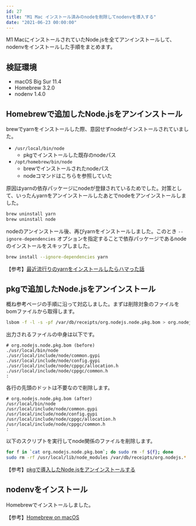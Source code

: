 ```yaml
---
id: 27
title: "M1 Mac インストール済みのnodeを削除してnodenvを導入する"
date: "2021-06-23 00:00:00"
---
```


M1 MacにインストールされていたNode.jsを全てアンインストールして、nodenvをインストールした手順をまとめます。

<!--more-->

## 検証環境

- macOS Big Sur 11.4
- Homebrew 3.2.0
- nodenv 1.4.0

## Homebrewで追加したNode.jsをアンインストール

brewでyarnをインストールした際、意図せずnodeがインストールされていました。

- `/usr/local/bin/node`
  - pkgでインストールした既存のnodeパス
- `/opt/homebrew/bin/node`
  - brewでインストールされたnodeパス
  - nodeコマンドはこちらを参照していた

原因はyarnの依存パッケージにnodeが登録されているためでした。対策として、いったんyarnをアンインストールしたあとでnodeをアンインストールしました。

```sh
brew uninstall yarn
brew uninstall node
```

nodeのアンインストール後、再びyarnをインストールしました。このとき `--ignore-dependencies` オプションを指定することで依存パッケージであるnodeのインストールをスキップしました。

```sh
brew install --ignore-dependencies yarn
```

【参考】[最近流行りのyarnをインストールしたらハマった話](https://hisa-tech.site/yarn-install-stumble/)

## pkgで追加したNode.jsをアンインストール

概ね参考ページの手順に沿って対応しました。まずは削除対象のファイルをbomファイルから取得します。

```sh
lsbom -f -l -s -pf /var/db/receipts/org.nodejs.node.pkg.bom > org.nodejs.node.pkg.bom
```

出力されるファイルの中身は以下です。

```
# org.nodejs.node.pkg.bom (before)
./usr/local/bin/node
./usr/local/include/node/common.gypi
./usr/local/include/node/config.gypi
./usr/local/include/node/cppgc/allocation.h
./usr/local/include/node/cppgc/common.h
:
```

各行の先頭のドットは不要なので削除します。

```
# org.nodejs.node.pkg.bom (after)
/usr/local/bin/node
/usr/local/include/node/common.gypi
/usr/local/include/node/config.gypi
/usr/local/include/node/cppgc/allocation.h
/usr/local/include/node/cppgc/common.h
:
```

以下のスクリプトを実行してnode関係のファイルを削除します。

```sh
for f in `cat org.nodejs.node.pkg.bom`; do sudo rm -f ${f}; done
sudo rm -rf /usr/local/lib/node_modules /var/db/receipts/org.nodejs.*
```

【参考】[pkgで導入したNode.jsをアンインストールする](https://hacknote.jp/archives/30163/)

## nodenvをインストール

Homebrewでインストールしました。

【参考】[Homebrew on macOS](https://github.com/nodenv/nodenv#homebrew-on-macos)
